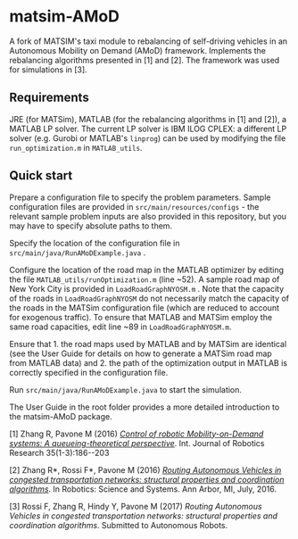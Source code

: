 # matsim-AMoD
A fork of MATSIM's taxi module to rebalancing of self-driving vehicles in an Autonomous Mobility on Demand (AMoD) framework. Implements the rebalancing algorithms presented in [1] and [2]. The framework was used for simulations in [3].

## Requirements
JRE (for MATSim), MATLAB (for the rebalancing algorithms in [1] and [2]), a MATLAB LP solver. The current LP solver is IBM ILOG CPLEX: a different LP solver (e.g. Gurobi or MATLAB's `linprog`) can be used by modifying the file `run_optimization.m` in `MATLAB_utils`.

## Quick start
Prepare a configuration file to specify the problem parameters. Sample configuration files are provided in `src/main/resources/configs` - the relevant sample problem inputs are also provided in this repository, but you may have to specify absolute paths to them.

Specify the location of the configuration file in `src/main/java/RunAMoDExample.java` .

Configure the location of the road map in the MATLAB optimizer by editing the file `MATLAB_utils/runOptimization.m` (line ~52). A sample road map of New York City is provided in `LoadRoadGraphNYOSM.m` . Note that the capacity of the roads in `LoadRoadGraphNYOSM` do not necessarily match the capacity of the roads in the MATSim configuration file (which are reduced to account for exogenous traffic). To ensure that MATLAB and MATSim employ the same road capacities, edit line ~89 in `LoadRoadGraphNYOSM.m`.

Ensure that 1. the road maps used by MATLAB and by MATSim are identical (see the User Guide for details on how to generate a MATSim road map from MATLAB data) and 2. the path of the optimization output in MATLAB is correctly specified in the configuration file.

Run `src/main/java/RunAMoDExample.java` to start the simulation.

The User Guide in the root folder provides a more detailed introduction to the matsim-AMoD package.

[1] Zhang R, Pavone M (2016) *[Control of robotic Mobility-on-Demand systems: A queueing-theoretical perspective](http://web.stanford.edu/~pavone/IJRR_Submission/Zhang.Pavone.IJRR15.pdf)*. Int. Journal of Robotics Research 35(1-3):186--203

[2] Zhang R*, Rossi F*, Pavone M (2016) *[Routing Autonomous Vehicles in congested transportation networks: structural properties and coordination algorithms](http://www.roboticsproceedings.org/rss12/p32.html)*. In Robotics: Science and Systems. Ann Arbor, MI, July, 2016.

[3] Rossi F, Zhang R, Hindy Y, Pavone M (2017) *Routing Autonomous Vehicles in congested transportation networks: structural properties and coordination algorithms*. Submitted to Autonomous Robots.
